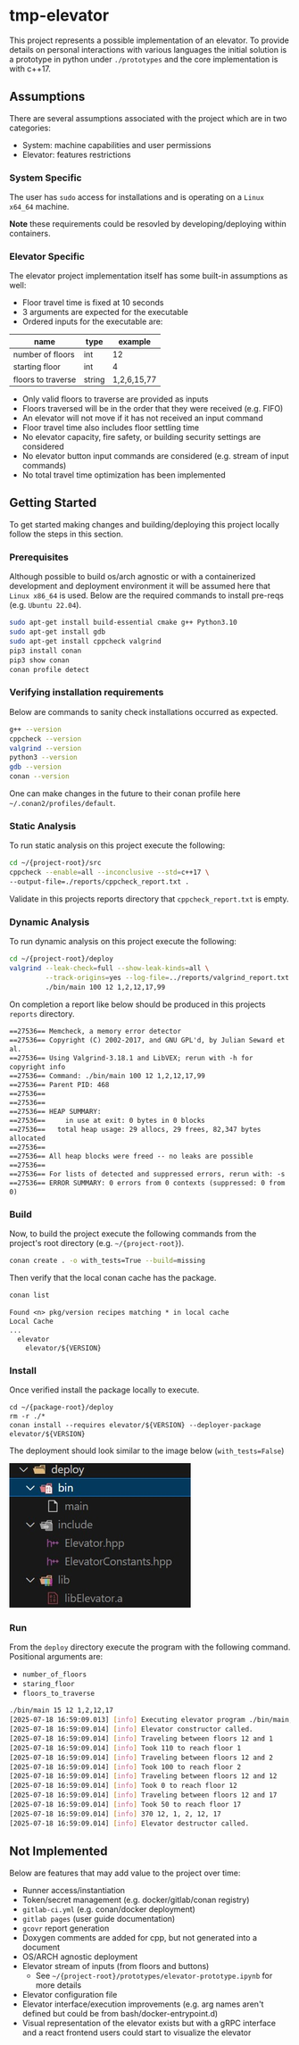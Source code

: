 # tmp-elevator
This project represents a possible implementation of an elevator. To provide 
details on personal interactions with various languages the initial solution 
is a prototype in python under `./prototypes` and the core implementation 
is with c++17.

## Assumptions
There are several assumptions associated with the project which are in two 
categories:

- System: machine capabilities and user permissions
- Elevator: features restrictions

### System Specific
The user has `sudo` access for installations and is operating on a `Linux x64_64`
machine. 

**Note** these requirements could be resovled by developing/deploying within 
containers.

### Elevator Specific
The elevator project implementation itself has some built-in assumptions as well:

- Floor travel time is fixed at 10 seconds
- 3 arguments are expected for the executable
- Ordered inputs for the executable are:

| name | type | example |
| --- | --- | --- |
| number of floors | int | 12 |
| starting floor | int | 4 |
| floors to traverse | string | 1,2,6,15,77 |

- Only valid floors to traverse are provided as inputs
- Floors traversed will be in the order that they were received (e.g. FIFO)
- An elevator will not move if it has not received an input command
- Floor travel time also includes floor settling time
- No elevator capacity, fire safety, or building security settings are considered
- No elevator button input commands are considered (e.g. stream of input commands)
- No total travel time optimization has been implemented

## Getting Started
To get started making changes and building/deploying this project locally follow the steps in this section.

### Prerequisites
Although possible to build os/arch agnostic or with a containerized development
and deployment environment it will be assumed here that `Linux x86_64` is used.
Below are the required commands to install pre-reqs (e.g. `Ubuntu 22.04`).

```bash
sudo apt-get install build-essential cmake g++ Python3.10
sudo apt-get install gdb
sudo apt-get install cppcheck valgrind
pip3 install conan
pip3 show conan
conan profile detect
```

### Verifying installation requirements
Below are commands to sanity check installations occurred as expected.

```bash
g++ --version
cppcheck --version
valgrind --version
python3 --version
gdb --version
conan --version
```

One can make changes in the future to their conan profile here 
`~/.conan2/profiles/default`.

### Static Analysis
To run static analysis on this project execute the following:

```bash
cd ~/{project-root}/src
cppcheck --enable=all --inconclusive --std=c++17 \
--output-file=./reports/cppcheck_report.txt .
```

Validate in this projects reports directory that `cppcheck_report.txt` is empty.

### Dynamic Analysis
To run dynamic analysis on this project execute the following:

```bash
cd ~/{project-root}/deploy
valgrind --leak-check=full --show-leak-kinds=all \
         --track-origins=yes --log-file=../reports/valgrind_report.txt \
         ./bin/main 100 12 1,2,12,17,99 
```

On completion a report like below should be produced in this projects 
`reports` directory.

```log
==27536== Memcheck, a memory error detector
==27536== Copyright (C) 2002-2017, and GNU GPL'd, by Julian Seward et al.
==27536== Using Valgrind-3.18.1 and LibVEX; rerun with -h for copyright info
==27536== Command: ./bin/main 100 12 1,2,12,17,99
==27536== Parent PID: 468
==27536== 
==27536== 
==27536== HEAP SUMMARY:
==27536==     in use at exit: 0 bytes in 0 blocks
==27536==   total heap usage: 29 allocs, 29 frees, 82,347 bytes allocated
==27536== 
==27536== All heap blocks were freed -- no leaks are possible
==27536== 
==27536== For lists of detected and suppressed errors, rerun with: -s
==27536== ERROR SUMMARY: 0 errors from 0 contexts (suppressed: 0 from 0)
```

### Build
Now, to build the project execute the following commands from the project's 
root directory (e.g. `~/{project-root}`).

```bash
conan create . -o with_tests=True --build=missing
```

Then verify that the local conan cache has the package.

```bash
conan list
```

```log
Found <n> pkg/version recipes matching * in local cache
Local Cache
...
  elevator
    elevator/${VERSION}
```

### Install
Once verified install the package locally to execute.

```
cd ~/{package-root}/deploy 
rm -r ./*
conan install --requires elevator/${VERSION} --deployer-package elevator/${VERSION}
```

The deployment should look similar to the image below (`with_tests=False`)

![deployment](./files/images/deployment-example.jpg)

### Run
From the `deploy` directory execute the program with the following command. 
Positional arguments are:

  - `number_of_floors`
  - `staring_floor`
  - `floors_to_traverse`

```bash
./bin/main 15 12 1,2,12,17
[2025-07-18 16:59:09.013] [info] Executing elevator program ./bin/main, params 4
[2025-07-18 16:59:09.014] [info] Elevator constructor called.
[2025-07-18 16:59:09.014] [info] Traveling between floors 12 and 1
[2025-07-18 16:59:09.014] [info] Took 110 to reach floor 1
[2025-07-18 16:59:09.014] [info] Traveling between floors 12 and 2
[2025-07-18 16:59:09.014] [info] Took 100 to reach floor 2
[2025-07-18 16:59:09.014] [info] Traveling between floors 12 and 12
[2025-07-18 16:59:09.014] [info] Took 0 to reach floor 12
[2025-07-18 16:59:09.014] [info] Traveling between floors 12 and 17
[2025-07-18 16:59:09.014] [info] Took 50 to reach floor 17
[2025-07-18 16:59:09.014] [info] 370 12, 1, 2, 12, 17
[2025-07-18 16:59:09.014] [info] Elevator destructor called.
```

## Not Implemented
Below are features that may add value to the project over time:

- Runner access/instantiation
- Token/secret management (e.g. docker/gitlab/conan registry)
- `gitlab-ci.yml` (e.g. conan/docker deployment)
- `gitlab pages` (user guide documentation)
- `gcovr` report generation 
- Doxygen comments are added for cpp, but not generated into a document
- OS/ARCH agnostic deployment
- Elevator stream of inputs (from floors and buttons)
    - See `~/{project-root}/prototypes/elevator-prototype.ipynb` for more details
- Elevator configuration file
- Elevator interface/execution improvements 
  (e.g. arg names aren't defined but could be from bash/docker-entrypoint.d)
- Visual representation of the elevator exists but with a gRPC interface and 
  a react frontend users could start to visualize the elevator